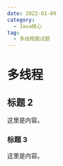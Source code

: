 ```yaml
---
date: 2022-01-09
category:
  - Java核心
tag:
  - 多线程面试题
---
```


# 多线程

## 标题 2

这里是内容。

### 标题 3

这里是内容。

